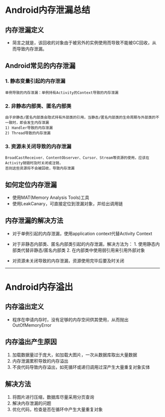 # Android内存泄漏总结
## 内存泄漏定义
- 简言之就是，该回收的对象由于被另外的实例使用而导致不能被GC回收，从而导致内存泄漏。

## Android常见的内存泄漏
### 1. 静态变量引起的内存泄漏
	单例导致的内存泄漏：单例持有Activity的Context导致的内存泄漏
### 2. 非静态内部类、匿名内部类
	由于非静态/匿名内部类会隐式持有外部类的引用，当静态/匿名内部类的生命周期与外部类的不一致时，即会发生内存泄漏
	1) Handler导致的内存泄漏
	2) Thread导致的内存泄漏
### 3. 资源未关闭导致的内存泄漏
	BroadCastReceiver、ContentObserver、Cursor、Stream等资源的使用，应该在Activity销毁时及时关闭或注销，
	否则这些资源将不会被回收，导致内存泄漏

## 如何定位内存泄漏
- 使用MAT(Memory Analysis Tools)工具
- 使用LeakCanary，可直接定位到泄漏对象，并给出调用链

## 内存泄漏的解决方法
   - 对于单例引起的内存泄漏，使用application context代替Activity Context

   - 对于非静态内部类、匿名内部类引起的内存泄漏，解决方法为：
    1. 使用静态内部类代替非静态/匿名内部类
    2. 在内部类中使用弱引用来引用外部对象

   - 对资源未关闭导致的内存泄漏，资源使用完毕后要及时关闭


-----
# Android内存溢出
## 内存溢出定义
* 程序在申请内存时，没有足够的内存空间供其使用，从而抛出OutOfMemoryError

## 内存溢出产生原因
 1. 加载数据量过于庞大，如加载大图片，一次从数据库取出大量数据
 2. 内存泄漏累积导致的内存溢出
 3. 不良代码导致内存溢出，如死循环或递归调用过深产生大量重复对象实体

## 解决方法
 1. 将图片进行压缩，数据库尽量采用分页查询
 2. 解决内存泄漏的问题
 3. 优化代码，检查是否在循环中产生大量重复对象
 